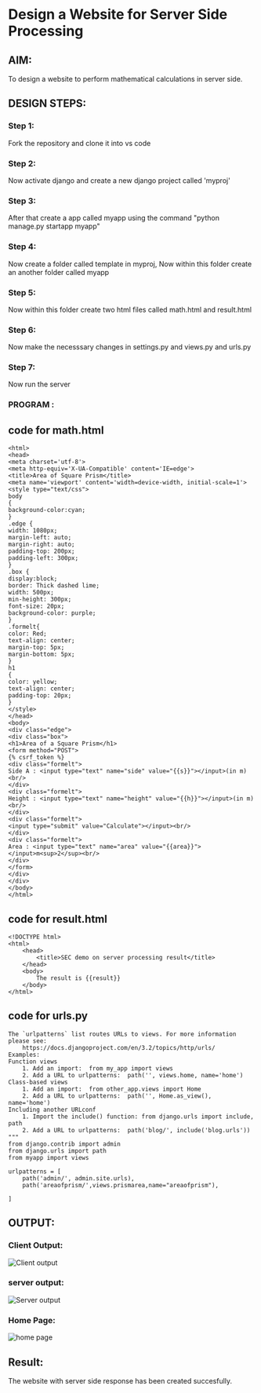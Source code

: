 # Design a Website for Server Side Processing

## AIM:
To design a website to perform mathematical calculations in server side.
## DESIGN STEPS:
### Step 1:
Fork the repository and clone it into vs code

### Step 2:
Now activate django and create a new django project called 'myproj'

### Step 3:
After that create a app called myapp using the command "python manage.py startapp myapp"

### Step 4:
Now create a folder called template in myproj, Now within this folder create an another folder called myapp

### Step 5:
Now within this folder create two html files called math.html and result.html

### Step 6:
Now make the necesssary changes in settings.py and views.py and urls.py

### Step 7:
Now run the server

### PROGRAM :
## code for math.html
```
<html>
<head>
<meta charset='utf-8'>
<meta http-equiv='X-UA-Compatible' content='IE=edge'>
<title>Area of Square Prism</title>
<meta name='viewport' content='width=device-width, initial-scale=1'>
<style type="text/css">
body 
{
background-color:cyan;
}
.edge {
width: 1080px;
margin-left: auto;
margin-right: auto;
padding-top: 200px;
padding-left: 300px;
}
.box {
display:block;
border: Thick dashed lime;
width: 500px;
min-height: 300px;
font-size: 20px;
background-color: purple;
}
.formelt{
color: Red;
text-align: center;
margin-top: 5px;
margin-bottom: 5px;
}
h1
{
color: yellow;
text-align: center;
padding-top: 20px;
}
</style>
</head>
<body>
<div class="edge">
<div class="box">
<h1>Area of a Square Prism</h1>
<form method="POST">
{% csrf_token %}
<div class="formelt">
Side A : <input type="text" name="side" value="{{s}}"></input>(in m)<br/>
</div>
<div class="formelt">
Height : <input type="text" name="height" value="{{h}}"></input>(in m)<br/>
</div>
<div class="formelt">
<input type="submit" value="Calculate"></input><br/>
</div>
<div class="formelt">
Area : <input type="text" name="area" value="{{area}}"></input>m<sup>2</sup><br/>
</div>
</form>
</div>
</div>
</body>
</html>
```
## code for result.html
```
<!DOCTYPE html>
<html>
    <head>
        <title>SEC demo on server processing result</title>
    </head>
    <body>
        The result is {{result}}
    </body>
</html>
```
## code for urls.py
```
The `urlpatterns` list routes URLs to views. For more information please see:
    https://docs.djangoproject.com/en/3.2/topics/http/urls/
Examples:
Function views
    1. Add an import:  from my_app import views
    2. Add a URL to urlpatterns:  path('', views.home, name='home')
Class-based views
    1. Add an import:  from other_app.views import Home
    2. Add a URL to urlpatterns:  path('', Home.as_view(), name='home')
Including another URLconf
    1. Import the include() function: from django.urls import include, path
    2. Add a URL to urlpatterns:  path('blog/', include('blog.urls'))
"""
from django.contrib import admin
from django.urls import path
from myapp import views

urlpatterns = [
    path('admin/', admin.site.urls),
    path('areaofprism/',views.prismarea,name="areaofprism"),

]
```
## OUTPUT:
### Client Output:

![Client output](https://github.com/SUBBIAH1904/serversideprocessing/assets/147473604/52120e08-6f52-4bf0-bf74-5d360034f5e4)

### server output:

![Server output](https://github.com/SUBBIAH1904/serversideprocessing/assets/147473604/cd746716-5aa8-4f8d-9049-12fb7f979d5a)




### Home Page:




![home page](https://github.com/SUBBIAH1904/serversideprocessing/assets/147473604/7392dfe6-bada-46ec-ab67-e964e600de35)


## Result:


The website with server side response has been created succesfully.
